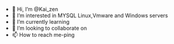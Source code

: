 - 👋 Hi, I’m @Kai_zen
- 👀 I’m interested in MYSQL
 Linux,Vmware  and Windows servers 
- 🌱 I’m currently learning
- 💞️ I’m looking to collaborate on 
- 📫 How to reach me-ping

<!---
Kaizen-All/Kaizen-All is a ✨ unique ✨ repository because its `README.md` (this file) appears on your GitHub profile.
You can click the Preview link to take a look at your changes.
--->
